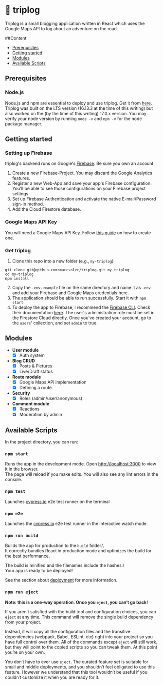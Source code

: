 
# :notebook: triplog

Triplog is a small blogging application written in React which uses the Google Maps API to log about an adventure on the road.

##Content
* [Prerequisites](#prerequisites)
* [Getting started](#getting-started)
* [Modules](#modules)
* [Available Scripts](#available-scripts)


## Prerequisites

### Node.js
Node.js and npm are essential to deploy and use triplog. Get it from [here](https://nodejs.org/en/download/). Triplog was built on the LTS version (16.13.3 at the time of this writing) but also worked on the (by the time of this writing) 17.0.x version.
You may verify your node version by running `node -v` and `npm -v` for the node package manager.

## Getting started

### Setting up Firebase
triplog's backend runs on Google's [Firebase](https://firebase.google.com/). Be sure you own an account.
1. Create a new Firebase-Project. You may discard the Google Analytics features.
2. Register a new Web-App and save your app's Firebase configuration. You'll be able to see those configurations on your Firebase project settings.
3. Set up Firebase Authentication and activate the native E-mail/Password sign-in method.
4. Add the Cloud Firestore database.

### Google Maps API Key
You will need a Google Maps API Key. Follow [this guide](https://developers.google.com/maps/documentation/javascript/get-api-key) on how to create one.

### Get triplog
1. Clone this repo into a new folder (e.g., `my-triplog`)
```
git clone git@github.com:marcsoler/triplog.git my-triplog
cd my-triplog
npm install
```
2. Copy the `.env.example` file on the same directory and name it as `.env` and add your Firebase and Google Maps credentials here.
3. The application should be able to run successfully. Start it with `npm start`
4. To deploy the app to Firebase, I recommend the [Firebase CLI](https://github.com/firebase/firebase-tools). Check their documentation [here](https://firebase.google.com/docs/cli).
The user's administration role must be set in the Firestore Cloud directly. Once you've created your account, go to the `users`' collection, and set `admin` to true. 

## Modules

- **User module**
  - [x] Auth system
- **Blog CRUD**
  - [x] Posts & Pictures
  - [x] Live/Draft status
- **Route module**
  - [x] Google Maps API implementation
  - [x] Defining a route
- **Security**
  - [x] Roles (admin/user/anonymous)
- **Comment module**
  - [x] Reactions
  - [x] Moderation by admin

## Available Scripts

In the project directory, you can run:

### `npm start`

Runs the app in the development mode. Open [http://localhost:3000](http://localhost:3000) to view it in the browser.  
The page will reload if you make edits. You will also see any lint errors in the console.

### `npm test`
Launches [cypress.io](https://github.com/cypress-io/cypress) e2e test runner on the terminal

### `npm e2e`
Launches the [cypress.io](https://github.com/cypress-io/cypress) e2e test runner in the interactive watch mode.

### `npm run build`

Builds the app for production to the `build` folder.\  
It correctly bundles React in production mode and optimizes the build for the best performance.

The build is minified and the filenames include the hashes.\  
Your app is ready to be deployed!

See the section about [deployment](https://facebook.github.io/create-react-app/docs/deployment) for more information.

### `npm run eject`

**Note: this is a one-way operation. Once you `eject`, you can’t go back!**

If you aren’t satisfied with the build tool and configuration choices, you can `eject` at any time. This command will remove the single build dependency from your project.

Instead, it will copy all the configuration files and the transitive dependencies (webpack, Babel, ESLint, etc) right into your project so you have full control over them. All of the commands except `eject` will still work, but they will point to the copied scripts so you can tweak them. At this point you’re on your own.

You don’t have to ever use `eject`. The curated feature set is suitable for small and middle deployments, and you shouldn’t feel obligated to use this feature. However we understand that this tool wouldn’t be useful if you couldn’t customize it when you are ready for it.
